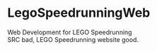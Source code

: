 # LegoSpeedrunningWeb
Web Development for LEGO Speedrunning  
SRC bad, LEGO Speedrunning website good.
